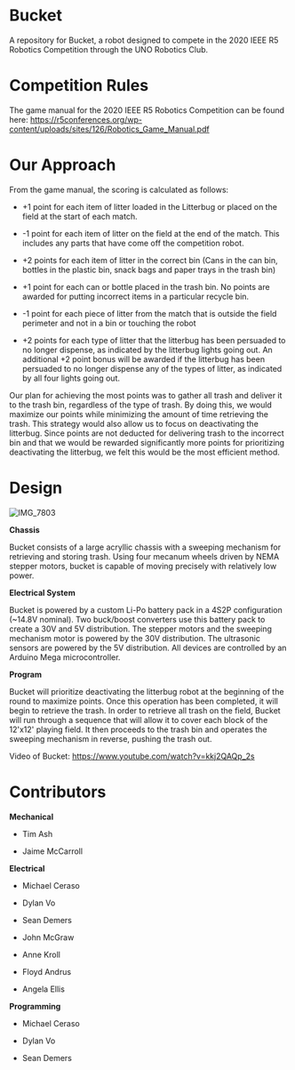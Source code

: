 # Bucket

A repository for Bucket, a robot designed to compete in the 2020 IEEE R5 Robotics Competition through the UNO Robotics Club.

# Competition Rules

The game manual for the 2020 IEEE R5 Robotics Competition can be found here: https://r5conferences.org/wp-content/uploads/sites/126/Robotics_Game_Manual.pdf

# Our Approach

From the game manual, the scoring is calculated as follows:

- +1 point for each item of litter loaded in the Litterbug or placed on the field at the
start of each match.

- -1 point for each item of litter on the field at the end of the match. This includes
any parts that have come off the competition robot.

- +2 points for each item of litter in the correct bin (Cans in the can bin, bottles in
the plastic bin, snack bags and paper trays in the trash bin)

- +1 point for each can or bottle placed in the trash bin. No points are awarded for
putting incorrect items in a particular recycle bin.

- -1 point for each piece of litter from the match that is outside the field perimeter
and not in a bin or touching the robot

- +2 points for each type of litter that the litterbug has been persuaded to no longer
dispense, as indicated by the litterbug lights going out. An additional +2 point
bonus will be awarded if the litterbug has been persuaded to no longer dispense
any of the types of litter, as indicated by all four lights going out.


Our plan for achieving the most points was to gather all trash and deliver it to the trash bin, regardless of the type of trash. By doing this, we would maximize our points while minimizing the amount of time retrieving the trash. This strategy would also allow us to focus on deactivating the litterbug. Since points are not deducted for delivering trash to the incorrect bin and that we would be rewarded significantly more points for prioritizing deactivating the litterbug, we felt this would be the most efficient method.


# Design

![IMG_7803](https://user-images.githubusercontent.com/106710808/173253231-d3029c83-24fb-4798-b3fd-fa7bb197962f.jpg)

**Chassis**

Bucket consists of a large acryllic chassis with a sweeping mechanism for retrieving and storing trash. Using four mecanum wheels driven by NEMA stepper motors, bucket is capable of moving precisely with relatively low power. 

**Electrical System**

Bucket is powered by a custom Li-Po battery pack in a 4S2P configuration (~14.8V nominal). Two buck/boost converters use this battery pack to create a 30V and 5V distribution. The stepper motors and the sweeping mechanism motor is powered by the 30V distribution. The ultrasonic sensors are powered by the 5V distribution. All devices are controlled by an Arduino Mega microcontroller.

**Program**

Bucket will prioritize deactivating the litterbug robot at the beginning of the round to maximize points. Once this operation has been completed, it will begin to retrieve the trash. In order to retrieve all trash on the field, Bucket will run through a sequence that will allow it to cover each block of the 12'x12' playing field. It then proceeds to the trash bin and operates the sweeping mechanism in reverse, pushing the trash out.


Video of Bucket: https://www.youtube.com/watch?v=kkj2QAQp_2s


# Contributors

**Mechanical**


- Tim Ash

- Jaime McCarroll


**Electrical**


- Michael Ceraso

- Dylan Vo

- Sean Demers

- John McGraw

- Anne Kroll

- Floyd Andrus

- Angela Ellis

**Programming**


- Michael Ceraso

- Dylan Vo

- Sean Demers
